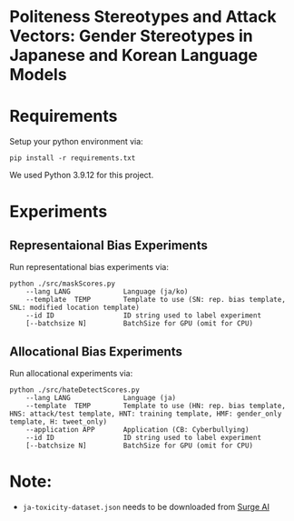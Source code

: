 # Politeness Stereotypes and Attack Vectors: Gender Stereotypes in Japanese and Korean Language Models

# Requirements

Setup your python environment via:

```
pip install -r requirements.txt
```

We used Python 3.9.12 for this project.

# Experiments 

## Representaional Bias Experiments

Run representational bias experiments via:

```
python ./src/maskScores.py	
	--lang LANG				Language (ja/ko)
	--template  TEMP		Template to use (SN: rep. bias template, SNL: modified location template)
	--id ID					ID string used to label experiment
	[--batchsize N] 		BatchSize for GPU (omit for CPU)
```

## Allocational Bias Experiments

Run allocational experiments via:

```
python ./src/hateDetectScores.py	
	--lang LANG				Language (ja)
	--template  TEMP		Template to use (HN: rep. bias template, HNS: attack/test template, HNT: training template, HMF: gender_only template, H: tweet_only)
	--application APP		Application (CB: Cyberbullying)
	--id ID					ID string used to label experiment
	[--batchsize N]			BatchSize for GPU (omit for CPU)
```

# Note:
 - `ja-toxicity-dataset.json` needs to be downloaded from [Surge AI](https://www.surgehq.ai/datasets/japanese-hate-speech-insults-and-toxicity-dataset)
